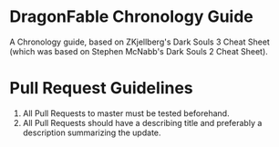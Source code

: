 # DragonFable Chronology Guide
A Chronology guide, based on ZKjellberg's Dark Souls 3 Cheat Sheet (which was based on Stephen McNabb's Dark Souls 2 Cheat Sheet).

# Pull Request Guidelines
1. All Pull Requests to master must be tested beforehand.
2. All Pull Requests should have a describing title and preferably a description summarizing the update.
